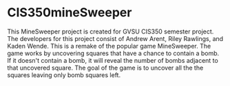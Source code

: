 # CIS350mineSweeper

This MineSweeper project is created for GVSU CIS350 semester project. The developers for this project consist of Andrew Arent, Riley Rawlings, and Kaden Wende. This is a remake of the popular game MineSweeper. The game works by uncovering squares that have a chance to contain a bomb. If it doesn't contain a bomb, it will reveal the number of bombs adjacent to that uncovered square. The goal of the game is to uncover all the the squares leaving only bomb squares left. 
